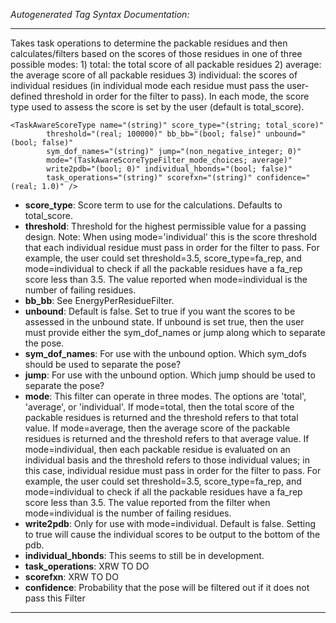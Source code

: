 _Autogenerated Tag Syntax Documentation:_

---
Takes task operations to determine the packable residues and then calculates/filters based on the scores of those residues in one of three possible modes: 1) total: the total score of all packable residues 2) average: the average score of all packable residues 3) individual: the scores of individual residues (in individual mode each residue must pass the user-defined threshold in order for the filter to pass). In each mode, the score type used to assess the score is set by the user (default is total_score).

```
<TaskAwareScoreType name="(string)" score_type="(string; total_score)"
        threshold="(real; 100000)" bb_bb="(bool; false)" unbound="(bool; false)"
        sym_dof_names="(string)" jump="(non_negative_integer; 0)"
        mode="(TaskAwareScoreTypeFilter_mode_choices; average)"
        write2pdb="(bool; 0)" individual_hbonds="(bool; false)"
        task_operations="(string)" scorefxn="(string)" confidence="(real; 1.0)" />
```

-   **score_type**: Score term to use for the calculations. Defaults to total_score.
-   **threshold**: Threshold for the highest permissible value for a passing design. Note: When using mode='individual' this is the score threshold that each individual residue must pass in order for the filter to pass. For example, the user could set threshold=3.5, score_type=fa_rep, and mode=individual to check if all the packable residues have a fa_rep score less than 3.5. The value reported when mode=individual is the number of failing residues.
-   **bb_bb**: See EnergyPerResidueFilter.
-   **unbound**: Default is false. Set to true if you want the scores to be assessed in the unbound state. If unbound is set true, then the user must provide either the sym_dof_names or jump along which to separate the pose.
-   **sym_dof_names**: For use with the unbound option. Which sym_dofs should be used to separate the pose?
-   **jump**: For use with the unbound option. Which jump should be used to separate the pose?
-   **mode**: This filter can operate in three modes. The options are 'total', 'average', or 'individual'. If mode=total, then the total score of the packable residues is returned and the threshold refers to that total value. If mode=average, then the average score of the packable residues is returned and the threshold refers to that average value. If mode=individual, then each packable residue is evaluated on an individual basis and the threshold refers to those individual values; in this case, individual residue must pass in order for the filter to pass. For example, the user could set threshold=3.5, score_type=fa_rep, and mode=individual to check if all the packable residues have a fa_rep score less than 3.5. The value reported from the filter when mode=individual is the number of failing residues.
-   **write2pdb**: Only for use with mode=individual. Default is false. Setting to true will cause the individual scores to be output to the bottom of the pdb.
-   **individual_hbonds**: This seems to still be in development.
-   **task_operations**: XRW TO DO
-   **scorefxn**: XRW TO DO
-   **confidence**: Probability that the pose will be filtered out if it does not pass this Filter

---
